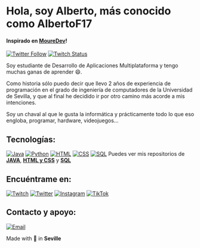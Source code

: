 # Hola, soy Alberto, más conocido como AlbertoF17
#### Inspirado en [MoureDev](https://github.com/mouredev)!

[![Twitter Follow](https://img.shields.io/twitter/follow/AlgeoTw?style=social)](https://twitter.com/AlgeoTw)
[![Twitch Status](https://img.shields.io/twitch/status/algeo17?style=social)](https://twitch.com/algeo17)

Soy estudiante de Desarrollo de Aplicaciones Multiplataforma y tengo muchas ganas de aprender 😄.

Como historia sólo puedo decir que llevo 2 años de experiencia de programación en el grado de ingeniería de computadores de la Universidad de Sevilla, y que al final he decidido ir por otro camino más acorde a mis intenciones.

Soy un chaval al que le gusta la informática y prácticamente todo lo que eso engloba, programar, hardware, videojuegos...

## Tecnologías:

[![Java](https://img.shields.io/badge/Java-007396?style=for-the-badge&logo=java&logoColor=white&labelColor=101010)]()
[![Python]([https://img.shields.io/badge/Python-0D47A1?style=for-the-badge&logo=java&logoColor=white&labelColor=101010])]()
[![HTML](https://img.shields.io/badge/HTML-E4405F?style=for-the-badge&logo=html&logoColor=white&labelColor=101010)]()
[![CSS](https://img.shields.io/badge/CSS-FFCA28?style=for-the-badge&logo=css&logoColor=white&labelColor=101010)]()
[![SQL](https://img.shields.io/badge/MySQL-4479A1?style=for-the-badge)]()
Puedes ver mis repositorios de [**JAVA**](https://github.com/AlbertoF17/Java), [**HTML y CSS**](https://github.com/AlbertoF17/Marcas) y [**SQL**](https://github.com/AlbertoF17/SQL)

## Encuéntrame en:

[![Twitch](https://img.shields.io/badge/Twitch-algeo17-9146FF?style=for-the-badge&logo=twitch&logoColor=white&labelColor=101010)](https://twitch.com/algeo17)
[![Twitter](https://img.shields.io/badge/Twitter-@AlgeoTw-1DA1F2?style=for-the-badge&logo=twitter&logoColor=white&labelColor=101010)](https://twitter.com/AlGeoTw)
[![Instagram](https://img.shields.io/badge/Instagram-@albertofg_17-E4405F?style=for-the-badge&logo=instagram&logoColor=white&labelColor=101010)](https://www.instagram.com/albertofg_17)
[![TikTok](https://img.shields.io/badge/TikTok-@algeo17-69C9D0?style=for-the-badge&logo=tiktok&logoColor=white&labelColor=101010)](https://www.tiktok.com/@algeo17)

## Contacto y apoyo:

[![Email](https://img.shields.io/badge/jose@onikami.com-email_personal-D14836?style=for-the-badge&logo=gmail&logoColor=white&labelColor=101010)](mailto:albertofergom17@gmail.com)


Made with 💜 in **Seville**
